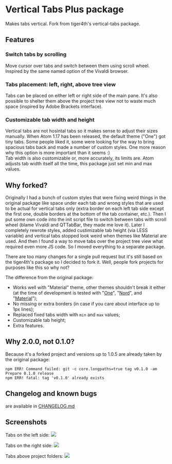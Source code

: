 # Vertical Tabs Plus package
Makes tabs vertical. Fork from tiger4th's vertical-tabs package.

## Features

### Switch tabs by scrolling
Move cursor over tabs and switch between them using scroll wheel. Inspired by the same named option of the Vivaldi browser.

### Tabs placement: left, right, above tree view
Tabs can be placed on either left or right side of the main pane. It's also possible to shelter them above the project tree view not to waste much space (inspired by Adobe Brackets interface).

### Customizable tab width and height
Vertical tabs are not hosintal tabs so it makes sense to adjust their sizes manually. When Atom 1.17 has been released, the default theme ("One") got tiny tabs. Some people liked it, some were looking for the way to bring spacious tabs back and made a number of custom styles. One more reason why this option is more important than it seems :)  
Tab width is also customizable or, more accurately, its limits are. Atom adjusts tab width itself all the time, this package just set min and max values.

## Why forked?
Originally I had a bunch of custom styles that were fixing weird things in the original package like space under each tab and wrong styles that are used to be actual for vertical tabs only (extra border on each left tab side except the first one, double borders at the bottom of the tab container, etc.). Then I put some own code into the init script file to switch between tabs with scroll wheel (blame Vivaldi and QTTabBar, they made me love it). Later I completely rewrote styles, added custimizable tab height (via LESS variable) and vertical tabs stopped look weird when themes like Material are used. And then I found a way to move tabs over the project tree view what required even more JS code. So I moved everything to a separate package.

There are too many changes for a single pull request but it's still based on the tiger4th's package so I decided to fork it. Well, people fork projects for purposes like this so why not?

The difference from the original package:
* Works well with "Material" theme, other themes shouldn't break it either (at the time of development is tested with "[One](https://atom.io/themes/one-light-ui)", "[Nord](https://atom.io/themes/nord-atom-ui)", and "[Material](https://atom.io/themes/atom-material-ui)");
* No missing or extra borders (in case if you care about interface up to 1px lines);
* Replaced fixed tabs width with `min` and `max` values;
* Customizable tab height;
* Extra features.

## Why 2.0.0, not 0.1.0?
Because it's a forked project and versions up to 1.0.5 are already taken by the original package:
```
npm ERR! Command failed: git -c core.longpaths=true tag v0.1.0 -am Prepare 0.1.0 release
npm ERR! fatal: tag 'v0.1.0' already exists
```

## Changelog and known bugs
are available in [CHANGELOG.md](./CHANGELOG.md)

## Screenshots
Tabs on the left side:
![](https://github.com/OddMorning/vertical-tabs-plus/raw/master/screenshots/left.png)

Tabs on the right side:
![](https://github.com/OddMorning/vertical-tabs-plus/raw/master/screenshots/right.png)

Tabs above project folders:
![](https://github.com/OddMorning/vertical-tabs-plus/raw/master/screenshots/embedded.png)